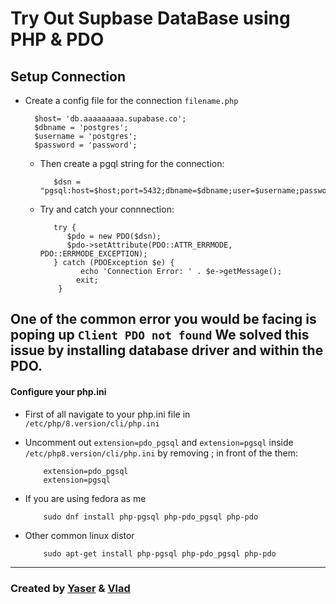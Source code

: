 # Try Out Supbase DataBase using PHP & PDO

## Setup Connection 
   * Create a config file for the connection `filename.php`
     ```
       $host= 'db.aaaaaaaaa.supabase.co';
       $dbname = 'postgres';
       $username = 'postgres';
       $password = 'password';
     ``` 
     - Then create a pgql string for the connection:
        ```
           $dsn = "pgsql:host=$host;port=5432;dbname=$dbname;user=$username;password=$password";
        ``` 
     - Try and catch your connnection:
        ```
           try {
              $pdo = new PDO($dsn);
              $pdo->setAttribute(PDO::ATTR_ERRMODE, PDO::ERRMODE_EXCEPTION);
           } catch (PDOException $e) {
                 echo 'Connection Error: ' . $e->getMessage();
                exit;
            }
        ```
## <span color="red"> One of the common error you would be facing is poping up ` Client PDO not found ` We solved this issue by installing database driver and within the PDO.</span>

#### Configure your php.ini
   *  First of all navigate to your php.ini file in `/etc/php/8.version/cli/php.ini`

   * Uncomment out `extension=pdo_pgsql` and `extension=pgsql` inside `/etc/php8.version/cli/php.ini` by removing ; in front of the them:
      ```
          extension=pdo_pgsql
          extension=pgsql
       ```
  * If you are using fedora as me 
      ```
          sudo dnf install php-pgsql php-pdo_pgsql php-pdo
      ```
  * Other common linux distor
      ```
          sudo apt-get install php-pgsql php-pdo_pgsql php-pdo
      ```
 







---
###  Created by [Yaser](https://github.com/yasermoamd/) & [Vlad](https://github.com/VladZtn)